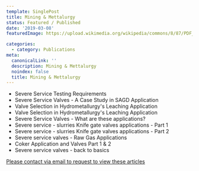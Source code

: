 ```yaml
---
template: SinglePost
title: Mining & Mettalurgy 
status: Featured / Published
date: '2019-03-08'
featuredImage: https://upload.wikimedia.org/wikipedia/commons/8/87/PDF_file_icon.svg

categories:
  - category: Publications
meta:
  canonicalLink: ''
  description: Mining & Mettalurgy 
  noindex: false
  title: Mining & Mettalurgy 
---
```

- Severe Service Testing Requirements
- Severe Service Valves - A Case Study in SAGD Application
- Valve Selection in Hydrometallurgy's Leaching Application
- Valve Selection in Hydrometallurgy's Leaching Application
- Severe Service Valves - What are these applications?
- Severe service - slurries Knife gate valves applications - Part 1
- Severe service - slurries Knife gate valves applications - Part 2
- Severe service valves  - Raw Gas Applications
- Coker Application and Valves Part 1 & 2
- Severe service valves - back to basics

[Please contact via email to request to view these articles](https://gapvinc.com/contact)



